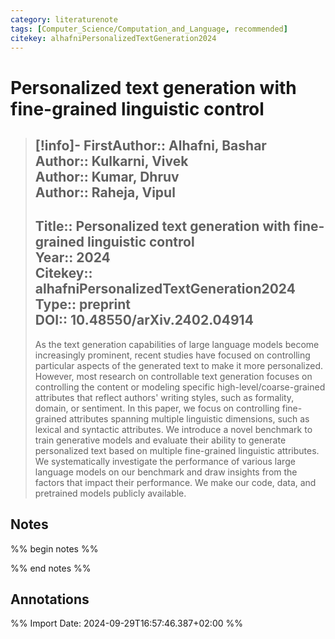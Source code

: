 ```yaml
---
category: literaturenote
tags: [Computer_Science/Computation_and_Language, recommended]
citekey: alhafniPersonalizedTextGeneration2024
---
```

# Personalized text generation with fine-grained linguistic control

> [!info]-
> **FirstAuthor**:: Alhafni, Bashar  
> **Author**:: Kulkarni, Vivek  
> **Author**:: Kumar, Dhruv  
> **Author**:: Raheja, Vipul  
> ---    
> **Title**:: Personalized text generation with fine-grained linguistic control  
> **Year**:: 2024   
> **Citekey**:: alhafniPersonalizedTextGeneration2024  
> **Type**:: preprint  
> **DOI**:: 10.48550/arXiv.2402.04914
> ---
> As the text generation capabilities of large language models become increasingly prominent, recent studies have focused on controlling particular aspects of the generated text to make it more personalized. However, most research on controllable text generation focuses on controlling the content or modeling specific high-level/coarse-grained attributes that reflect authors' writing styles, such as formality, domain, or sentiment. In this paper, we focus on controlling fine-grained attributes spanning multiple linguistic dimensions, such as lexical and syntactic attributes. We introduce a novel benchmark to train generative models and evaluate their ability to generate personalized text based on multiple fine-grained linguistic attributes. We systematically investigate the performance of various large language models on our benchmark and draw insights from the factors that impact their performance. We make our code, data, and pretrained models publicly available.

## Notes
%% begin notes %%

%% end notes %%

## Annotations



%% Import Date: 2024-09-29T16:57:46.387+02:00 %%
